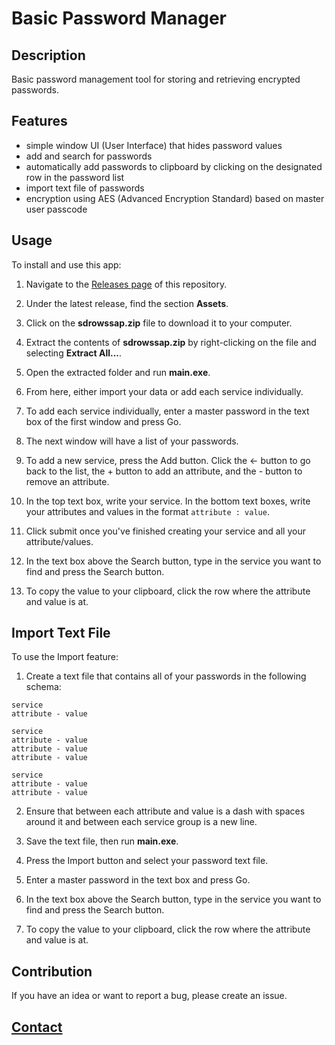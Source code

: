 # Basic Password Manager

## Description

Basic password management tool for storing and retrieving encrypted passwords.

## Features

- simple window UI (User Interface) that hides password values
- add and search for passwords
- automatically add passwords to clipboard by clicking on the designated row in the password list
- import text file of passwords
- encryption using AES (Advanced Encryption Standard) based on master user passcode

## Usage

To install and use this app:

1. Navigate to the [Releases page](https://github.com/ColeBallard/basic-password-manager/releases) of this repository.

2. Under the latest release, find the section **Assets**.

3. Click on the **sdrowssap.zip** file to download it to your computer.

4. Extract the contents of **sdrowssap.zip** by right-clicking on the file and selecting **Extract All...**.

5. Open the extracted folder and run **main.exe**.

6. From here, either import your data or add each service individually.

7. To add each service individually, enter a master password in the text box of the first window and press Go. 

8. The next window will have a list of your passwords. 

9. To add a new service, press the Add button. Click the <- button to go back to the list, the + button to add an attribute, and the - button to remove an attribute.

10. In the top text box, write your service. In the bottom text boxes, write your attributes and values in the format `attribute : value`.

11. Click submit once you've finished creating your service and all your attribute/values.

12. In the text box above the Search button, type in the service you want to find and press the Search button.

13. To copy the value to your clipboard, click the row where the attribute and value is at.

## Import Text File

To use the Import feature:

1. Create a text file that contains all of your passwords in the following schema:

```
service
attribute - value

service
attribute - value
attribute - value
attribute - value

service
attribute - value
attribute - value
```

2. Ensure that between each attribute and value is a dash with spaces around it and between each service group is a new line.

3. Save the text file, then run **main.exe**.

4. Press the Import button and select your password text file.

5. Enter a master password in the text box and press Go.

6. In the text box above the Search button, type in the service you want to find and press the Search button.

7. To copy the value to your clipboard, click the row where the attribute and value is at.

## Contribution

If you have an idea or want to report a bug, please create an issue.

## **[Contact](https://coleb.io/contact)**
